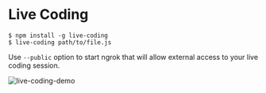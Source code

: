 # Live Coding

```
$ npm install -g live-coding
$ live-coding path/to/file.js
```

Use `--public` option to start ngrok that will allow external
access to your live coding session.

![live-coding-demo](https://cloud.githubusercontent.com/assets/192222/14116118/132de8fc-f593-11e5-8b97-dc5ea2f81e77.gif)
